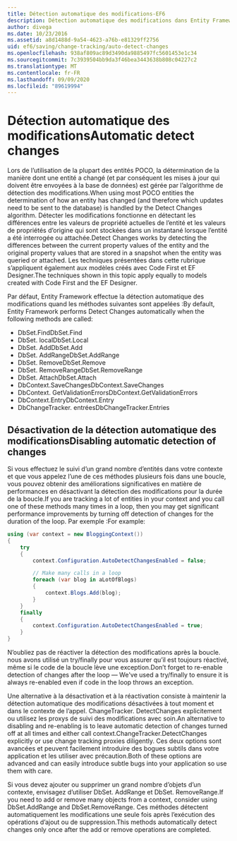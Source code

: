 ```yaml
---
title: Détection automatique des modifications-EF6
description: Détection automatique des modifications dans Entity Framework 6
author: divega
ms.date: 10/23/2016
ms.assetid: a8d1488d-9a54-4623-a76b-e81329ff2756
uid: ef6/saving/change-tracking/auto-detect-changes
ms.openlocfilehash: 938af809ac89d3490da9885497fc5601453e1c34
ms.sourcegitcommit: 7c3939504bb9da3f46bea3443638b808c04227c2
ms.translationtype: MT
ms.contentlocale: fr-FR
ms.lasthandoff: 09/09/2020
ms.locfileid: "89619994"
---
```

# <a name="automatic-detect-changes"></a><span data-ttu-id="94d67-103">Détection automatique des modifications</span><span class="sxs-lookup"><span data-stu-id="94d67-103">Automatic detect changes</span></span>
<span data-ttu-id="94d67-104">Lors de l’utilisation de la plupart des entités POCO, la détermination de la manière dont une entité a changé (et par conséquent les mises à jour qui doivent être envoyées à la base de données) est gérée par l’algorithme de détection des modifications.</span><span class="sxs-lookup"><span data-stu-id="94d67-104">When using most POCO entities the determination of how an entity has changed (and therefore which updates need to be sent to the database) is handled by the Detect Changes algorithm.</span></span> <span data-ttu-id="94d67-105">Détecter les modifications fonctionne en détectant les différences entre les valeurs de propriété actuelles de l’entité et les valeurs de propriétés d’origine qui sont stockées dans un instantané lorsque l’entité a été interrogée ou attachée.</span><span class="sxs-lookup"><span data-stu-id="94d67-105">Detect Changes works by detecting the differences between the current property values of the entity and the original property values that are stored in a snapshot when the entity was queried or attached.</span></span> <span data-ttu-id="94d67-106">Les techniques présentées dans cette rubrique s’appliquent également aux modèles créés avec Code First et EF Designer.</span><span class="sxs-lookup"><span data-stu-id="94d67-106">The techniques shown in this topic apply equally to models created with Code First and the EF Designer.</span></span>  

<span data-ttu-id="94d67-107">Par défaut, Entity Framework effectue la détection automatique des modifications quand les méthodes suivantes sont appelées :</span><span class="sxs-lookup"><span data-stu-id="94d67-107">By default, Entity Framework performs Detect Changes automatically when the following methods are called:</span></span>  

- <span data-ttu-id="94d67-108">DbSet.Find</span><span class="sxs-lookup"><span data-stu-id="94d67-108">DbSet.Find</span></span>  
- <span data-ttu-id="94d67-109">DbSet. local</span><span class="sxs-lookup"><span data-stu-id="94d67-109">DbSet.Local</span></span>  
- <span data-ttu-id="94d67-110">DbSet. Add</span><span class="sxs-lookup"><span data-stu-id="94d67-110">DbSet.Add</span></span>  
- <span data-ttu-id="94d67-111">DbSet. AddRange</span><span class="sxs-lookup"><span data-stu-id="94d67-111">DbSet.AddRange</span></span>
- <span data-ttu-id="94d67-112">DbSet. Remove</span><span class="sxs-lookup"><span data-stu-id="94d67-112">DbSet.Remove</span></span>  
- <span data-ttu-id="94d67-113">DbSet. RemoveRange</span><span class="sxs-lookup"><span data-stu-id="94d67-113">DbSet.RemoveRange</span></span>
- <span data-ttu-id="94d67-114">DbSet. Attach</span><span class="sxs-lookup"><span data-stu-id="94d67-114">DbSet.Attach</span></span>  
- <span data-ttu-id="94d67-115">DbContext.SaveChanges</span><span class="sxs-lookup"><span data-stu-id="94d67-115">DbContext.SaveChanges</span></span>  
- <span data-ttu-id="94d67-116">DbContext. GetValidationErrors</span><span class="sxs-lookup"><span data-stu-id="94d67-116">DbContext.GetValidationErrors</span></span>  
- <span data-ttu-id="94d67-117">DbContext.Entry</span><span class="sxs-lookup"><span data-stu-id="94d67-117">DbContext.Entry</span></span>  
- <span data-ttu-id="94d67-118">DbChangeTracker. entrées</span><span class="sxs-lookup"><span data-stu-id="94d67-118">DbChangeTracker.Entries</span></span>  

## <a name="disabling-automatic-detection-of-changes"></a><span data-ttu-id="94d67-119">Désactivation de la détection automatique des modifications</span><span class="sxs-lookup"><span data-stu-id="94d67-119">Disabling automatic detection of changes</span></span>  

<span data-ttu-id="94d67-120">Si vous effectuez le suivi d’un grand nombre d’entités dans votre contexte et que vous appelez l’une de ces méthodes plusieurs fois dans une boucle, vous pouvez obtenir des améliorations significatives en matière de performances en désactivant la détection des modifications pour la durée de la boucle.</span><span class="sxs-lookup"><span data-stu-id="94d67-120">If you are tracking a lot of entities in your context and you call one of these methods many times in a loop, then you may get significant performance improvements by turning off detection of changes for the duration of the loop.</span></span> <span data-ttu-id="94d67-121">Par exemple :</span><span class="sxs-lookup"><span data-stu-id="94d67-121">For example:</span></span>  

``` csharp
using (var context = new BloggingContext())
{
    try
    {
        context.Configuration.AutoDetectChangesEnabled = false;

        // Make many calls in a loop
        foreach (var blog in aLotOfBlogs)
        {
            context.Blogs.Add(blog);
        }
    }
    finally
    {
        context.Configuration.AutoDetectChangesEnabled = true;
    }
}
```  

<span data-ttu-id="94d67-122">N’oubliez pas de réactiver la détection des modifications après la boucle. nous avons utilisé un try/finally pour vous assurer qu’il est toujours réactivé, même si le code de la boucle lève une exception.</span><span class="sxs-lookup"><span data-stu-id="94d67-122">Don’t forget to re-enable detection of changes after the loop — We've used a try/finally to ensure it is always re-enabled even if code in the loop throws an exception.</span></span>  

<span data-ttu-id="94d67-123">Une alternative à la désactivation et à la réactivation consiste à maintenir la détection automatique des modifications désactivées à tout moment et dans le contexte de l’appel. ChangeTracker. DetectChanges explicitement ou utilisez les proxys de suivi des modifications avec soin.</span><span class="sxs-lookup"><span data-stu-id="94d67-123">An alternative to disabling and re-enabling is to leave automatic detection of changes turned off at all times and either call context.ChangeTracker.DetectChanges explicitly or use change tracking proxies diligently.</span></span> <span data-ttu-id="94d67-124">Ces deux options sont avancées et peuvent facilement introduire des bogues subtils dans votre application et les utiliser avec précaution.</span><span class="sxs-lookup"><span data-stu-id="94d67-124">Both of these options are advanced and can easily introduce subtle bugs into your application so use them with care.</span></span>  

<span data-ttu-id="94d67-125">Si vous devez ajouter ou supprimer un grand nombre d’objets d’un contexte, envisagez d’utiliser DbSet. AddRange et DbSet. RemoveRange.</span><span class="sxs-lookup"><span data-stu-id="94d67-125">If you need to add or remove many objects from a context, consider using DbSet.AddRange and DbSet.RemoveRange.</span></span> <span data-ttu-id="94d67-126">Ces méthodes détectent automatiquement les modifications une seule fois après l’exécution des opérations d’ajout ou de suppression.</span><span class="sxs-lookup"><span data-stu-id="94d67-126">This methods automatically detect changes only once after the add or remove operations are completed.</span></span> 
